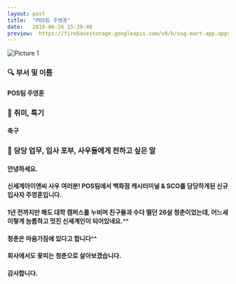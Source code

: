 ```yaml
---
layout: post
title:  "POS팀 주영훈"
date:   2018-06-26 15:39:40
preview:  https://firebasestorage.googleapis.com/v0/b/ssg-mart-app.appspot.com/o/%EB%8F%99%EA%B8%B0%EC%82%AC%EC%A7%84%2F191926.jpg?alt=media&token=de677845-d2d3-4644-bd20-fb91189fd865
---
```


![Picture 1](https://firebasestorage.googleapis.com/v0/b/ssg-mart-app.appspot.com/o/%EB%8F%99%EA%B8%B0%EC%82%AC%EC%A7%84%2F191926.jpg?alt=media&token=de677845-d2d3-4644-bd20-fb91189fd865)


### 🔍 **부서 및 이름**
    
  #### POS팀 주영훈

### 🔔 **취미, 특기**

  #### 축구

### 🔔 **담당 업무, 입사 포부, 사우들에게 전하고 싶은 말**
 
  #### 안녕하세요. 
    
  #### 신세계아이앤씨 사우 여러분! POS팀에서 백화점 캐시터미널 & SCO를 담당하게된 신규입사자 주영훈입니다. 
    
  #### 1년 전까지만 해도 대학 캠퍼스를 누비며 친구들과 수다 떨던 26살 청춘이었는데, 어느새 이렇게 늠름하고 멋진 신세계인이 되어있네요.^^ 
    
  #### 청춘은 마음가짐에 있다고 합니다^^
     
  #### 회사에서도 꽃피는 청춘으로 살아보겠습니다.
     
  #### 감사합니다.
